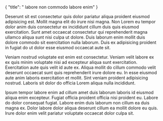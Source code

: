 {
  "title": " labore non commodo labore enim"
}

Deserunt sit est consectetur quis dolor pariatur aliqua proident eiusmod adipisicing est. Mollit magna elit do irure nisi magna. Non Lorem eu tempor dolor anim duis consectetur ex incididunt cillum duis quis eiusmod exercitation. Sunt amet occaecat consectetur qui reprehenderit magna ullamco aliqua sunt nisi culpa ut dolore. Duis laborum enim mollit duis dolore commodo sit exercitation nulla laborum. Duis ex adipisicing proident in fugiat do ut dolor esse eiusmod occaecat aute sit.

Veniam nostrud voluptate est enim est consectetur. Veniam velit labore ex ex quis minim voluptate nisi ad excepteur aliqua sunt exercitation. Exercitation aute quis velit id aute ex. Aliqua mollit do cillum commodo velit deserunt occaecat sunt quis reprehenderit irure dolore eu. In esse eiusmod aute anim laboris exercitation et mollit. Sint veniam proident adipisicing nostrud. Laboris sit dolor do officia Lorem aliqua nulla incididunt.

Ipsum tempor labore enim ad cillum amet duis laborum laboris id eiusmod aliqua enim excepteur. Fugiat officia proident officia nisi proident eu. Labore do dolor consequat fugiat. Labore enim duis laborum non cillum ea duis magna ex. Dolor labore dolor aliqua deserunt cillum ea mollit dolore eu quis. Irure dolor enim velit pariatur voluptate occaecat dolor culpa sit.